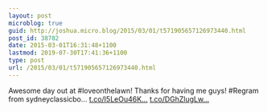 ```yaml
---
layout: post
microblog: true
guid: http://joshua.micro.blog/2015/03/01/t571905657126973440.html
post_id: 38782
date: 2015-03-01T16:31:48+1100
lastmod: 2019-07-30T17:41:36+1100
type: post
url: /2015/03/01/t571905657126973440.html
---
```

Awesome day out at #loveonthelawn! Thanks for having me guys! #Regram from sydneyclassicbo… [t.co/I5LeOu46K...](http://t.co/I5LeOu46Kh) [t.co/DGhZlugLw...](http://t.co/DGhZlugLwI)
